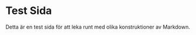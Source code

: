 ---
---

# Test Sida

Detta är en test sida för att leka runt med olika konstruktioner av Markdown.
